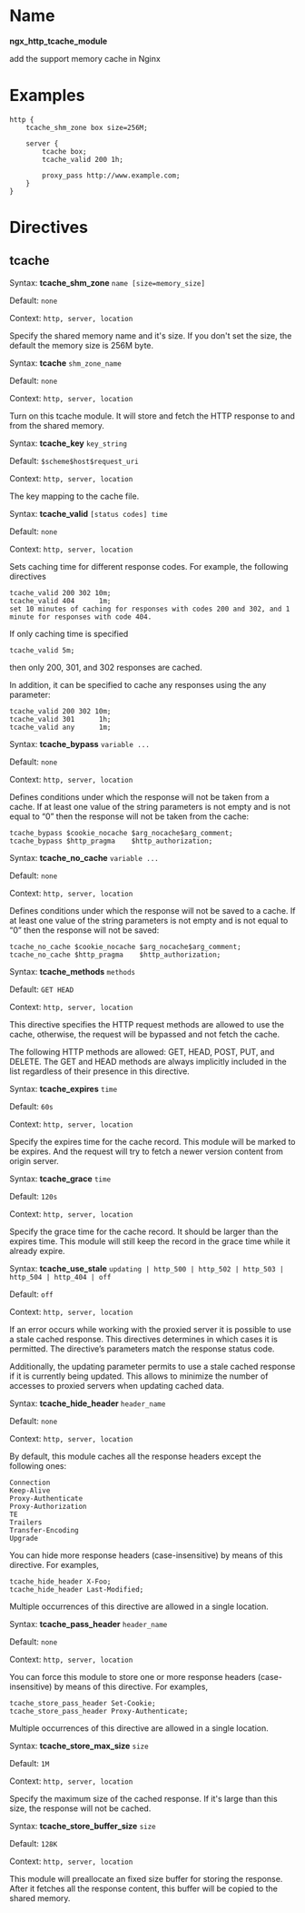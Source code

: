 # Name #

**ngx\_http\_tcache\_module**

add the support memory cache in Nginx

# Examples #

	http {
        tcache_shm_zone box size=256M;

        server {
            tcache box;
            tcache_valid 200 1h;

            proxy_pass http://www.example.com;
        }
	}

# Directives #

## tcache ##


Syntax: **tcache_shm_zone** `name [size=memory_size]`

Default: `none`

Context: `http, server, location`

Specify the shared memory name and it's size. If you don't set the size, the default the memory size is 256M byte.


Syntax: **tcache** `shm_zone_name`

Default: `none`

Context: `http, server, location`

Turn on this tcache module. It will store and fetch the HTTP response to and from the shared memory.


Syntax: **tcache_key** `key_string`

Default: `$scheme$host$request_uri`

Context: `http, server, location`

The key mapping to the cache file. 


Syntax: **tcache_valid** `[status codes] time`

Default: `none`

Context: `http, server, location`

Sets caching time for different response codes. For example, the following directives

    tcache_valid 200 302 10m;
    tcache_valid 404      1m;
    set 10 minutes of caching for responses with codes 200 and 302, and 1 minute for responses with code 404.

If only caching time is specified

    tcache_valid 5m;

then only 200, 301, and 302 responses are cached.

In addition, it can be specified to cache any responses using the any parameter:

    tcache_valid 200 302 10m;
    tcache_valid 301      1h;
    tcache_valid any      1m;


Syntax: **tcache_bypass** `variable ...`

Default: `none`

Context: `http, server, location`

Defines conditions under which the response will not be taken from a cache. If at least one value of the string parameters is not empty and is not equal to “0” then the response will not be taken from the cache:

    tcache_bypass $cookie_nocache $arg_nocache$arg_comment;
    tcache_bypass $http_pragma    $http_authorization;


Syntax: **tcache_no_cache** `variable ...`

Default: `none`

Context: `http, server, location`

Defines conditions under which the response will not be saved to a cache. If at least one value of the string parameters is not empty and is not equal to “0” then the response will not be saved:

    tcache_no_cache $cookie_nocache $arg_nocache$arg_comment;
    tcache_no_cache $http_pragma    $http_authorization;


Syntax: **tcache_methods** `methods`

Default: `GET HEAD`

Context: `http, server, location`

This directive specifies the HTTP request methods are allowed to use the cache, otherwise, the request will be bypassed and not fetch the cache.

The following HTTP methods are allowed: GET, HEAD, POST, PUT, and DELETE. The GET and HEAD methods are always implicitly included in the list regardless of their presence in this directive.


Syntax: **tcache_expires** `time`

Default: `60s`

Context: `http, server, location`

Specify the expires time for the cache record. This module will be marked to be expires. And the request will try to fetch a newer version content from origin server.


Syntax: **tcache_grace** `time`

Default: `120s`

Context: `http, server, location`

Specify the grace time for the cache record. It should be larger than the expires time. This module will still keep the record in the grace time while it already expire.


Syntax: **tcache_use_stale** `updating | http_500 | http_502 | http_503 | http_504 | http_404 | off`

Default: `off`

Context: `http, server, location`

If an error occurs while working with the proxied server it is possible to use a stale cached response. This directives determines in which cases it is permitted. The directive’s parameters match the response status code.

Additionally, the updating parameter permits to use a stale cached response if it is currently being updated. This allows to minimize the number of accesses to proxied servers when updating cached data.


Syntax: **tcache_hide_header** `header_name`

Default: `none`

Context: `http, server, location`

By default, this module caches all the response headers except the following ones:

    Connection
    Keep-Alive
    Proxy-Authenticate
    Proxy-Authorization
    TE
    Trailers
    Transfer-Encoding
    Upgrade

You can hide more response headers (case-insensitive) by means of this directive. For examples,

    tcache_hide_header X-Foo;
    tcache_hide_header Last-Modified;

Multiple occurrences of this directive are allowed in a single location.


Syntax: **tcache_pass_header** `header_name`

Default: `none`

Context: `http, server, location`

You can force this module to store one or more response headers (case-insensitive) by means of this directive. For examples,

    tcache_store_pass_header Set-Cookie;
    tcache_store_pass_header Proxy-Authenticate;

Multiple occurrences of this directive are allowed in a single location.


Syntax: **tcache_store_max_size** `size`

Default: `1M`

Context: `http, server, location`

Specify the maximum size of the cached response. If it's large than this size, the response will not be cached.


Syntax: **tcache_store_buffer_size** `size`

Default: `128K`

Context: `http, server, location`

This module will preallocate an fixed size buffer for storing the response. After it fetches all the response content, this buffer will be copied to the shared memory.
